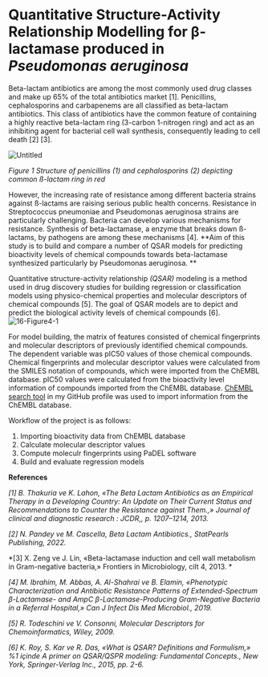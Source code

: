 # Quantitative Structure-Activity Relationship Modelling for β-lactamase produced in *Pseudomonas aeruginosa* 

Beta-lactam antibiotics are among the most commonly used drug classes and make up 65% of the total antibiotics market [1].  Penicillins, cephalosporins and carbapenems are all classified as beta-lactam antibiotics.  This class of antibiotics have the common feature of containing a highly reactive beta-lactam ring (3-carbon 1-nitrogen ring) and act as an inhibiting agent for bacterial cell wall synthesis, consequently leading to cell death [2] [3]. 

![Untitled](https://user-images.githubusercontent.com/70526402/164441094-c93dd45b-d6b7-4f3e-ac69-0cc574012eda.png)

*Figure 1 Structure of penicillins (1) and cephalosporins (2) depicting common ß-lactam ring in red*

However, the increasing rate of resistance among different bacteria strains against ß-lactams are raising serious public health concerns.  Resistance in Streptococcus pneumoniae and Pseudomonas aeruginosa strains are particularly challenging.  Bacteria can develop various mechanisms for resistance.  Synthesis of beta-lactamase, a enzyme that breaks down ß-lactams, by pathogens are among these mechanisms [4].  **Aim of this study is to build and compare a number of QSAR models for predicting bioactivity levels of chemical compounds towards beta-lactamase synthesized particularly by Pseudomonas aeruginosa. **


Quantitative structure-activity relationship *(QSAR)* modeling is a method used in drug discovery studies for building regression or classification models using physico-chemical properties and molecular descriptors of chemical compounds [5].  The goal of QSAR models are to depict and predict the biological activity levels of chemical compounds [6].  
![16-Figure4-1](https://user-images.githubusercontent.com/70526402/164441341-26d19eda-4c4f-4bd3-9702-f461f04a8704.png)


For model building, the matrix of features consisted of chemical fingerprints and molecular descriptors of previously identified chemical compounds.  The dependent variable was pIC50 values of those chemical compounds.
Chemical fingerprints and molecular descriptor values were calculated from the SMILES notation of compounds, which were imported from the ChEMBL database.  pIC50 values were calculated from the bioactivity level information of compounds imported from the ChEMBL database. [ChEMBL search tool](https://github.com/leventdusunceli/Chembl_search) in my GitHub profile was used to import information from the ChEMBL database. 

Workflow of the project is as follows: 
1.	Importing bioactivity data from ChEMBL database 
2.	Calculate molecular descriptor values 
3.	Compute moleculr fingerprints using PaDEL software
4.	Build and evaluate regression models


**References**

*[1] 	B. Thakuria ve K. Lahon, «The Beta Lactam Antibiotics as an Empirical Therapy in a Developing Country: An Update on Their Current Status and Recommendations to Counter the Resistance against Them.,» Journal of clinical and diagnostic research : JCDR,, p. 1207–1214, 2013.* 

*[2] 	N. Pandey ve M. Cascella, Beta Lactam Antibiotics., StatPearls Publishing, 2022.* 

*[3] 	X. Zeng ve J. Lin, «Beta-lactamase induction and cell wall metabolism in Gram-negative bacteria,» Frontiers in Microbiology, cilt 4, 2013. *

*[4] 	M. Ibrahim, M. Abbas, A. Al-Shahrai ve B. Elamin, «Phenotypic Characterization and Antibiotic Resistance Patterns of Extended-Spectrum β-Lactamase- and AmpC β-Lactamase-Producing Gram-Negative Bacteria in a Referral Hospital,» Can J Infect Dis Med Microbiol., 2019.* 

*[5] 	R. Todeschini ve V. Consonni, Molecular Descriptors for Chemoinformatics, Wiley, 2009.* 

*[6] 	K. Roy, S. Kar ve R. Das, «What is QSAR? Definitions and Formulism,» %1 içinde A primer on QSAR/QSPR modeling: Fundamental Concepts., New York, Springer-Verlag Inc., 2015, pp. 2-6.*



